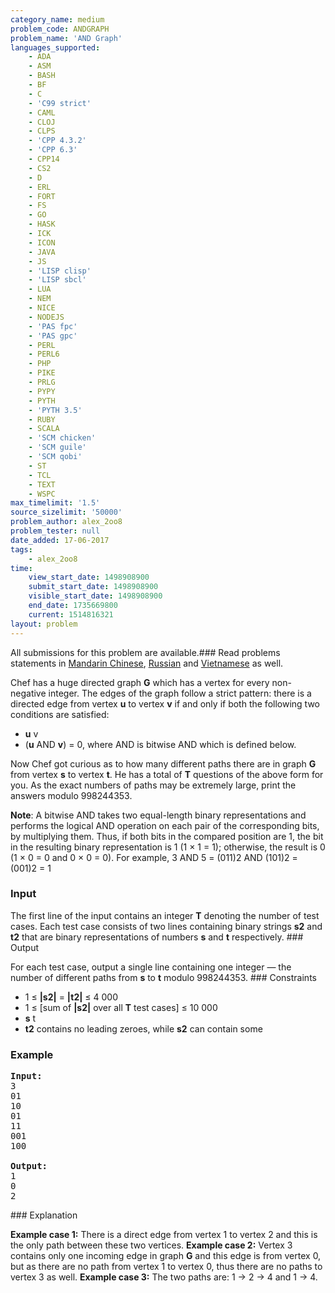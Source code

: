 ```yaml
---
category_name: medium
problem_code: ANDGRAPH
problem_name: 'AND Graph'
languages_supported:
    - ADA
    - ASM
    - BASH
    - BF
    - C
    - 'C99 strict'
    - CAML
    - CLOJ
    - CLPS
    - 'CPP 4.3.2'
    - 'CPP 6.3'
    - CPP14
    - CS2
    - D
    - ERL
    - FORT
    - FS
    - GO
    - HASK
    - ICK
    - ICON
    - JAVA
    - JS
    - 'LISP clisp'
    - 'LISP sbcl'
    - LUA
    - NEM
    - NICE
    - NODEJS
    - 'PAS fpc'
    - 'PAS gpc'
    - PERL
    - PERL6
    - PHP
    - PIKE
    - PRLG
    - PYPY
    - PYTH
    - 'PYTH 3.5'
    - RUBY
    - SCALA
    - 'SCM chicken'
    - 'SCM guile'
    - 'SCM qobi'
    - ST
    - TCL
    - TEXT
    - WSPC
max_timelimit: '1.5'
source_sizelimit: '50000'
problem_author: alex_2oo8
problem_tester: null
date_added: 17-06-2017
tags:
    - alex_2oo8
time:
    view_start_date: 1498908900
    submit_start_date: 1498908900
    visible_start_date: 1498908900
    end_date: 1735669800
    current: 1514816321
layout: problem
---
```

All submissions for this problem are available.###  Read problems statements in [Mandarin Chinese](http://www.codechef.com/download/translated/SNCKFL17/mandarin/ANDGRAPH.pdf), [Russian](http://www.codechef.com/download/translated/SNCKFL17/russian/ANDGRAPH.pdf) and [Vietnamese](http://www.codechef.com/download/translated/SNCKFL17/vietnamese/ANDGRAPH.pdf) as well.

Chef has a huge directed graph **G** which has a vertex for every non-negative integer. The edges of the graph follow a strict pattern: there is a directed edge from vertex **u** to vertex **v** if and only if both the following two conditions are satisfied:

- **u** v
- (**u** AND **v**) = 0, where AND is bitwise AND which is defined below.


Now Chef got curious as to how many different paths there are in graph **G** from vertex **s** to vertex **t**. He has a total of **T** questions of the above form for you. As the exact numbers of paths may be extremely large, print the answers modulo 998244353.

**Note**: A bitwise AND takes two equal-length binary representations and performs the logical AND operation on each pair of the corresponding bits, by multiplying them. Thus, if both bits in the compared position are 1, the bit in the resulting binary representation is 1 (1 × 1 = 1); otherwise, the result is 0 (1 × 0 = 0 and 0 × 0 = 0). For example, 3 AND 5 = (011)2 AND (101)2 = (001)2 = 1

### Input

The first line of the input contains an integer **T** denoting the number of test cases. 
Each test case consists of two lines containing binary strings **s2** and **t2** that are binary representations of numbers **s** and **t** respectively. ### Output

For each test case, output a single line containing one integer ― the number of different paths from **s** to **t** modulo 998244353. ### Constraints

- 1 ≤ **|s2|** = **|t2|** ≤ 4 000
- 1 ≤ \[sum of **|s2|** over all **T** test cases\] ≤ 10 000
- **s** t
- **t2** contains no leading zeroes, while **s2** can contain some

### Example

<pre><b>Input:</b>
3
01
10
01
11
001
100

<b>Output:</b>
1
0
2
</pre>### Explanation

**Example case 1:** There is a direct edge from vertex 1 to vertex 2 and this is the only path between these two vertices. **Example case 2:** Vertex 3 contains only one incoming edge in graph **G** and this edge is from vertex 0, but as there are no path from vertex 1 to vertex 0, thus there are no paths to vertex 3 as well. **Example case 3:** The two paths are: 1 → 2 → 4 and 1 → 4.
